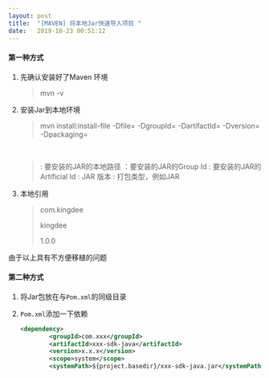```yaml
---
layout: post
title:  "[MAVEN] 将本地Jar快速导入项目 "
date:   2019-10-23 00:51:12
---
```


#### 第一种方式

1. 先确认安装好了Maven 环境

   > mvn -v 

2. 安装Jar到本地环境

   > mvn install:install-file -Dfile=<path-to-file> -DgroupId=<group-id> -DartifactId=<artifact-id> -Dversion=<version> -Dpackaging=<packaging>

   ​     

   >  <path-to-file>: 要安装的JAR的本地路径
   >  <group-id>：要安装的JAR的Group Id
   >  <artifact-id>: 要安装的JAR的 Artificial Id
   >  <version>: JAR 版本
   >  <packaging>: 打包类型，例如JAR

   

3. 本地引用

   > <dependency>    
   >
   > <groupId>com.kingdee</groupId>    
   >
   > <artifactId>kingdee</artifactId>   
   >
   > <version>1.0.0</version>
   >
   > </dependency>



由于以上具有不方便移植的问题



#### 第二种方式

1. 将Jar包放在与`Pom.xml`的同级目录

2. `Pom.xml`添加一下依赖

   ```xml
   <dependency>
           <groupId>com.xxx</groupId>
           <artifactId>xxx-sdk-java</artifactId>
           <version>x.x.x</version>
           <scope>system</scope>
           <systemPath>${project.basedir}/xxx-sdk-java.jar</systemPath> </dependency>
   ```

   






